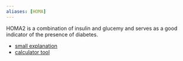 ```yaml
---
aliases: [HOMA]
---
```


HOMA2 is a combination of insulin and glucemy and serves as a good indicator of the presence of diabetes.

- [small explanation](https://notiwiener.net/2018/09/homa-que-es-como-se-calcula-y-que-nos-indica/)
- [calculator tool](https://www.dtu.ox.ac.uk/homacalculator/)
